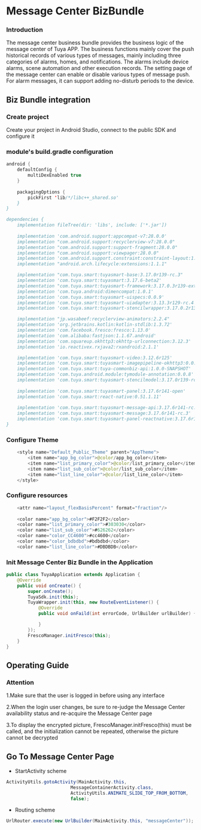 # Message Center BizBundle

### Introduction

The message center business bundle provides the business logic of the message center of Tuya APP. The business functions mainly cover the push historical records of various types of messages, mainly including three categories of alarms, homes, and notifications. The alarms include device alarms, scene automation and other execution records.
The setting page of the message center can enable or disable various types of message push. For alarm messages, it can support adding no-disturb periods to the device.

## Biz Bundle integration

### Create project

Create your project in Android Studio, connect to the public SDK and configure it

### module's build.gradle configuration

```java
android {
    defaultConfig {
        multiDexEnabled true
    }
  
    packagingOptions {
        pickFirst 'lib/*/libc++_shared.so'
    }
}

dependencies {
    implementation fileTree(dir: 'libs', include: ['*.jar'])
    
    implementation 'com.android.support:appcompat-v7:28.0.0'
    implementation "com.android.support:recyclerview-v7:28.0.0"
    implementation "com.android.support:support-fragment:28.0.0"
    implementation "com.android.support:viewpager:28.0.0"
    implementation 'com.android.support.constraint:constraint-layout:1.1.3'
    implementation "android.arch.lifecycle:extensions:1.1.1"

    implementation "com.tuya.smart:tuyasmart-base:3.17.0r139-rc.3"
    implementation 'com.tuya.smart:tuyasmart:3.17.6-beta2'
    implementation "com.tuya.smart:tuyasmart-framework:3.17.0.3r139-external"
    implementation 'com.tuya.android:dimencompat:1.0.1'
    implementation 'com.tuya.smart:tuyasmart-uispecs:0.0.9'
    implementation 'com.tuya.smart:tuyasmart-uiadapter:3.13.3r129-rc.4'
    implementation 'com.tuya.smart:tuyasmart-stencilwrapper:3.17.0.2r139'

    implementation "jp.wasabeef:recyclerview-animators:2.2.4"
    implementation 'org.jetbrains.kotlin:kotlin-stdlib:1.3.72'
    implementation 'com.facebook.fresco:fresco:1.13.0'
    implementation 'com.alibaba:fastjson:1.1.67.android'
    implementation 'com.squareup.okhttp3:okhttp-urlconnection:3.12.3'
    implementation 'io.reactivex.rxjava2:rxandroid:2.1.1'

    implementation 'com.tuya.smart:tuyasmart-video:3.12.6r125'
    implementation 'com.tuya.smart:tuyasmart-imagepipeline-okhttp3:0.0.1'
    implementation 'com.tuya.smart:tuya-commonbiz-api:1.0.0-SNAPSHOT'
    implementation 'com.tuya.android.module:tymodule-annotation:0.0.8'
    implementation 'com.tuya.smart:tuyasmart-stencilmodel:3.17.0r139-rc.2'
      
    implementation 'com.tuya.smart:tuyasmart-panel:3.17.6r141-open'
    implementation 'com.tuya.smart:react-native:0.51.1.11'
    
    implementation 'com.tuya.smart:tuyasmart-message-api:3.17.6r141-rc.1'
    implementation 'com.tuya.smart:tuyasmart-message:3.17.6r141-rc.3'
    implementation 'com.tuya.smart:tuyasmart-panel-reactnative:3.17.6r141.6-open'
}
```

### Configure Theme

```java
    <style name="Default_Public_Theme" parent="AppTheme">
        <item name="app_bg_color">@color/app_bg_color</item>
        <item name="list_primary_color">@color/list_primary_color</item>
        <item name="list_sub_color">@color/list_sub_color</item>
        <item name="list_line_color">@color/list_line_color</item>
    </style>
```

### Configure resources

```java
    <attr name="layout_flexBasisPercent" format="fraction"/>
      
    <color name="app_bg_color">#F2F2F2</color>
    <color name="list_primary_color">#303030</color>
    <color name="list_sub_color">#626262</color>
    <color name="color_CC4600">#cc4600</color>
    <color name="color_bdbdbd">#bdbdbd</color>
    <color name="list_line_color">#DBDBDB</color>
```

### Init Message Center Biz Bundle in the Application

```java
public class TuyaApplication extends Application {
    @Override
    public void onCreate() {
        super.onCreate();
        TuyaSdk.init(this);
        TuyaWrapper.init(this, new RouteEventListener() {
            @Override
            public void onFaild(int errorCode, UrlBuilder urlBuilder) {

            }
        });
        FrescoManager.initFresco(this);
    }
}
```

## Operating Guide

### Attention

1.Make sure that the user is logged in before using any interface

2.When the login user changes, be sure to re-judge the Message Center availability status and re-acquire the Message Center page

3.To display the encrypted picture, FrescoManager.initFresco(this) must be called, and the initialization cannot be repeated, otherwise the picture cannot be decrypted

## Go To Message Center Page

* StartActivity scheme

```java
ActivityUtils.gotoActivity(MainActivity.this,
                        MessageContainerActivity.class,
                        ActivityUtils.ANIMATE_SLIDE_TOP_FROM_BOTTOM,
                        false);
```

* Routing scheme

```java
UrlRouter.execute(new UrlBuilder(MainActivity.this, "messageCenter"));
```